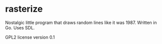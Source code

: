 rasterize
=========

Nostalgic little program that draws random lines like it was 1987.
Written in Go. Uses SDL.

GPL2 license
version 0.1
